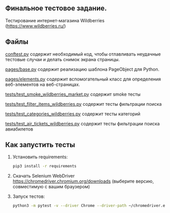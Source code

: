Финальное тестовое задание.
-----

Тестирование интернет-магазина Wildberries (https://www.wildberries.ru/)


Файлы
-----

[conftest.py](conftest.py) содержит необходимый код, чтобы отлавливать неудачные тестовые случаи и делать снимок экрана
страницы.

[pages/base.py](pages/base.py) содержит реализацию шаблона PageObject для Python.

[pages/elements.py](pages/elements.py) содержит вспомогательный класс для определения веб-элементов на веб-страницах.

[tests/test_smoke_wildberries_market.py](tests/test_smoke_wildberries_market.py) содержит smoke тесты

[tests/test_filter_items_wildberries.py](tests/test_filter_items_wildberries.py) содержит тесты фильтрации поиска

[tests/test_categories_wildberries.py](tests/test_categories_wildberries.py) содержит тесты категорий

[tests/test_air_tickets_wildberries.py](tests/test_air_tickets_wildberries.py) содержит тесты фильтрации поиска авиабилетов


Как запустить тесты
----------------

1) Установить requirements:

    ```bash
    pip3 install -r requirements
    ```

2) Скачать Selenium WebDriver https://chromedriver.chromium.org/downloads (выберите версию, совместимую с вашим браузером)

3) Запуск тестов:

    ```bash
    python3 -m pytest -v --driver Chrome --driver-path ~/chromedriver.exe tests/*
    ```

